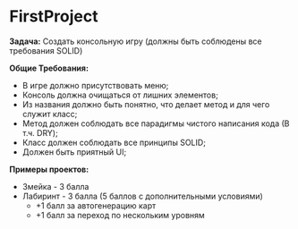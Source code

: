 # FirstProject

**Задача:** Создать консольную игру (должны быть соблюдены все требования SOLID)

**Общие Требования:** 
* В игре должно присутствовать меню;
* Консоль должна очищаться от лишних элементов;
* Из названия должно быть понятно, что делает метод и для чего служит класс;
* Метод должен соблюдать все парадигмы чистого написания кода (В т.ч. DRY);
* Класс должен соблюдать все принципы SOLID;
* Должен быть приятный UI;

**Примеры проектов:**
* Змейка - 3 балла
* Лабиринт - 3 балла (5 баллов с дополнительными условиями)
  * +1 балл за автогенерацию карт
  * +1 балл за переход по нескольким уровням

